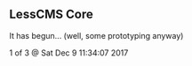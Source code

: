 LessCMS Core
------------

It has begun... (well, some prototyping anyway)

1 of 3 @ Sat Dec  9 11:34:07 2017
